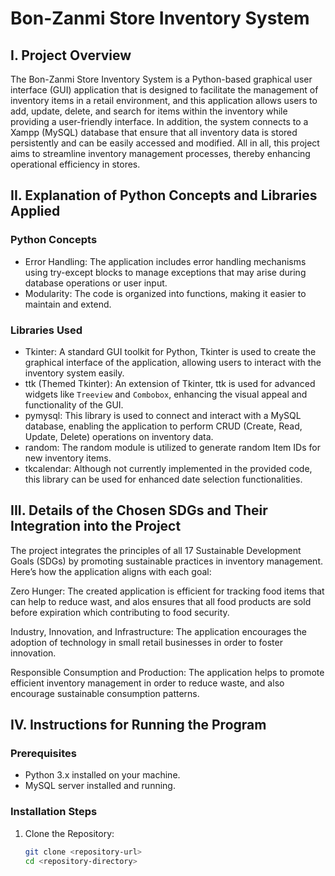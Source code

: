 # Bon-Zanmi Store Inventory System

## I. Project Overview

The Bon-Zanmi Store Inventory System is a Python-based graphical user interface (GUI) application that is designed to facilitate the management of inventory items in a retail environment, and this application allows users to add, update, delete, and search for items within the inventory while providing a user-friendly interface. In addition, the system connects to a Xampp (MySQL) database that ensure that all inventory data is stored persistently and can be easily accessed and modified. All in all, this project aims to streamline inventory management processes, thereby enhancing operational efficiency in stores.

## II. Explanation of Python Concepts and Libraries Applied

### Python Concepts
- Error Handling: The application includes error handling mechanisms using try-except blocks to manage exceptions that may arise during database operations or user input.
- Modularity: The code is organized into functions, making it easier to maintain and extend.

### Libraries Used
- Tkinter: A standard GUI toolkit for Python, Tkinter is used to create the graphical interface of the application, allowing users to interact with the inventory system easily.
- ttk (Themed Tkinter): An extension of Tkinter, ttk is used for advanced widgets like `Treeview` and `Combobox`, enhancing the visual appeal and functionality of the GUI.
- pymysql: This library is used to connect and interact with a MySQL database, enabling the application to perform CRUD (Create, Read, Update, Delete) operations on inventory data.
- random: The random module is utilized to generate random Item IDs for new inventory items.
- tkcalendar: Although not currently implemented in the provided code, this library can be used for enhanced date selection functionalities.

## III. Details of the Chosen SDGs and Their Integration into the Project

The project integrates the principles of all 17 Sustainable Development Goals (SDGs) by promoting sustainable practices in inventory management. Here’s how the application aligns with each goal:

Zero Hunger: The created application is efficient for tracking food items that can help to reduce wast,  and alos ensures that all food products are sold before expiration which contributing to food security.

Industry, Innovation, and Infrastructure: The application encourages the adoption of technology in small retail businesses in order to foster innovation.

Responsible Consumption and Production: The application helps to promote efficient inventory management in order to reduce waste, and also encourage sustainable consumption patterns.

## IV. Instructions for Running the Program

### Prerequisites
- Python 3.x installed on your machine.
- MySQL server installed and running.

### Installation Steps
1. Clone the Repository:
   ```bash
   git clone <repository-url>
   cd <repository-directory>
